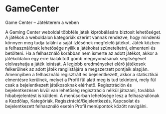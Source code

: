 # GameCenter
Game Center – Játékterem a weben

A Gaming Center weboldal többféle játék kipróbálására biztosít lehetőséget. A játékok a weboldalon kategóriák szerint vannak rendezve,
hogy mindenki könnyen meg tudja találni a saját ízlésének megfelelő játékot. Játék közben a felhasználónak lehetősége nyílik a játékokat
szüneteltetni, elmenteni és betölteni. Ha a felhasználó korábban nem ismerte az adott játékot, akkor a játékoldalon egy erre kialakított
gomb megnyomásának segítségével elolvashatja a játék leírását. A legjobb eredményeket elérő játékosok felkerülnek az adott játék
ranglistájára a megszerzett pontjaik alapján. Amennyiben a felhasználó regisztrált és bejelentkezett, akkor a statisztikái elmentésre
kerülnek, melyet a Profil fül alatt meg is tud tekinteni, mely fül csak a bejelentkezett játékosoknak elérhető. Regisztráción és
bejelentkezésen kívül van lehetőség regisztráció nélkül játszani, továbbá hibabejelentést is küldeni. A menüsorban lehetősége lesz a
felhasználónak a Kezdőlap, Kategóriák, Regisztráció/Bejelentkezés, Kapcsolat és bejelentkezett felhasználó esetén Profil menüpontok
között navigálni.
